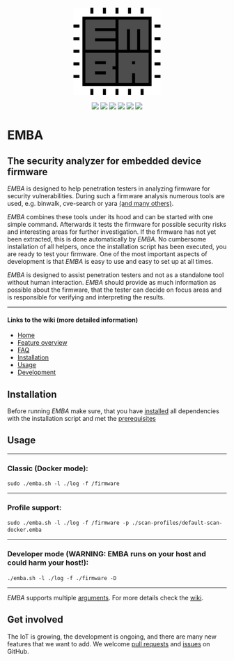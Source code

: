<!-- 
EMBA - EMBEDDED LINUX ANALYZER

Copyright 2020-2021 Siemens AG
Copyright 2020-2021 Siemens Energy AG

EMBA comes with ABSOLUTELY NO WARRANTY. This is free software, and you are
welcome to redistribute it under the terms of the GNU General Public License.
See LICENSE file for usage of this software.

EMBA is licensed under GPLv3

Author(s): Michael Messner, Pascal Eckmann
-->

<p align="center">
  <img src="./helpers/emba.svg" width="200"/>
</p>
<p align="center">
  <a href="https://github.com/koalaman/shellcheck"><img src="https://github.com/e-m-b-a/emba/workflows/ShellCheck/badge.svg?branch=master" /></a>
  <a href="https://www.gnu.org/software/bash/"><img src="https://img.shields.io/badge/Made%20with-Bash-1f425f.svg" /></a>
  <a href="https://github.com/e-m-b-a/emba/blob/master/LICENSE"><img src="https://img.shields.io/github/license/e-m-b-a/emba?label=License"></a>
  <a href="https://github.com/e-m-b-a/emba/graphs/contributors"><img src="https://img.shields.io/github/contributors/e-m-b-a/emba?color=9ea"></a>
  <a href="https://github.com/e-m-b-a/emba/stargazers"><img src="https://img.shields.io/github/stars/e-m-b-a/emba?label=Stars"></a>
  <a href="https://github.com/e-m-b-a/emba/network/members"><img src="https://img.shields.io/github/forks/e-m-b-a/emba?label=Forks"></a>
</p>

# EMBA
## The security analyzer for embedded device firmware

*EMBA* is designed to help penetration testers in analyzing firmware for security vulnerabilities. During such a firmware analysis numerous tools are used, e.g. binwalk, cve-search or yara [(and many others)](https://github.com/e-m-b-a/emba/wiki/Installation#dependencies).

*EMBA* combines these tools under its hood and can be started with one simple command. Afterwards it tests the firmware for possible security risks and interesting areas for further investigation. If the firmware has not yet been extracted, this is done automatically by *EMBA*. No cumbersome installation of all helpers, once the installation script has been executed, you are ready to test your firmware. One of the most important aspects of development is that *EMBA* is easy to use and easy to set up at all times.

*EMBA* is designed to assist penetration testers and not as a standalone tool without human interaction. *EMBA* should provide as much information as possible about the firmware, that the tester can decide on focus areas and is responsible for verifying and interpreting the results. 

----------------------

#### Links to the wiki (more detailed information)

- [Home](https://github.com/e-m-b-a/emba/wiki)
- [Feature overview](https://github.com/e-m-b-a/emba/wiki/Feature-overview)
- [FAQ](https://github.com/e-m-b-a/emba/wiki/FAQ)
- [Installation](https://github.com/e-m-b-a/emba/wiki/Installation)
- [Usage](https://github.com/e-m-b-a/emba/wiki/Usage)
- [Development](https://github.com/e-m-b-a/emba/wiki/Development)

## Installation

Before running *EMBA* make sure, that you have [installed](https://github.com/e-m-b-a/emba/wiki/Installation) all dependencies with the installation script and met the [prerequisites](https://github.com/e-m-b-a/emba/wiki/Installation#prerequisites)

## Usage

---   
### Classic (Docker mode):
```console
sudo ./emba.sh -l ./log -f /firmware
```

---   
### Profile support:
```console
sudo ./emba.sh -l ./log -f /firmware -p ./scan-profiles/default-scan-docker.emba

```
---
### Developer mode (WARNING: EMBA runs on your host and could harm your host!):
```console
./emba.sh -l ./log -f ./firmware -D
```


---
*EMBA* supports multiple [arguments](https://github.com/e-m-b-a/emba/wiki/Usage#arguments). For more details check the [wiki](https://github.com/e-m-b-a/emba/wiki/Usage).

## Get involved
The IoT is growing, the development is ongoing, and there are many new features that we want to add.
We welcome [pull requests](https://github.com/e-m-b-a/emba/pulls) and [issues](https://github.com/e-m-b-a/emba/issues) on GitHub.

